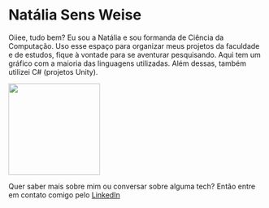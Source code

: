 # Natália Sens Weise

Oiiee, tudo bem?
Eu sou a Natália e sou formanda de Ciência da Computação.
Uso esse espaço para organizar meus projetos da faculdade e de estudos, fique à vontade para se aventurar pesquisando.
Aqui tem um gráfico com a maioria das linguagens utilizadas. Além dessas, também utilizei C# (projetos Unity).

<!-- <a href="https://github.com/PanicAThePython"> -->
<img height="180em" src="https://github-readme-stats.vercel.app/api/top-langs/?username=PanicAThePython&layout=compact&langs_count=7&theme=dracula"/>
<!-- <img height="180em" src="https://github-readme-stats.vercel.app/api?username=PanicAThePython&show_icons=true&theme=dracula&include_all_commits=true&count_private=true"/> -->

Quer saber mais sobre mim ou conversar sobre alguma tech? Então entre em contato comigo pelo [LinkedIn](https://www.linkedin.com/in/nat%C3%A1lia-sens-weise-0b9a42199/)
